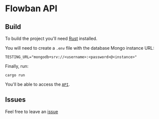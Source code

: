 # Flowban API

## Build
To build the project you'll need [Rust](https://www.rust-lang.org/learn/get-started) installed.

You will need to create a `.env` file with the database Mongo instance URL:

```
TESTING_URL="mongodb+srv://<username>:<password>@<instance>"
```

Finally, run:

```
cargo run
```

You'll be able to access the [`API`](http://127.0.0.1:8000).

## Issues
Feel free to leave an [issue](https://github.com/flowban/api/issues)

